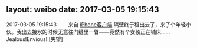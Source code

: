 layout: weibo
date: 2017-03-05 19:15:43
---
2017-03-05 19:15:43  &nbsp;&nbsp;&nbsp;&nbsp;&nbsp;&nbsp; 来自 <a href="http://app.weibo.com/t/feed/9ksdit" rel="nofollow">iPhone客户端</a>
隔壁终于租出去了，来了个年轻小伙。我出去接水的时候无意往门缝里一瞥——竟然有个女孩正在铺床……
Jealous!Envious!![失望] ​​​

